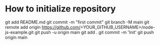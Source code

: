 # How to initialize repository

git add README.md
git commit -m "first commit"
git branch -M main
git remote add origin https://github.com/<YOUR_GITHUB_USERNAME>/node-js-example.git
git push -u origin main
git add .
git commit -m 'Init'
git push origin main
